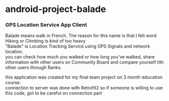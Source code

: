 # android-project-balade

### GPS Location Service App Client

Balade means walk in French. The reason for this name is that I felt word Hiking or Climbing is kind of too heavy  
"Balade" is Location Tracking Service using GPS Signals and network location.  
you can check how much you walked or how long you've walked, share information with other users on Community Board and compare yourself tith other users through Ranks.  


this application was created for my final team project on 3 month education course.  
connection to server was done with Retrofit2 so if someone is willing to use this code, got to be careful on connection part

